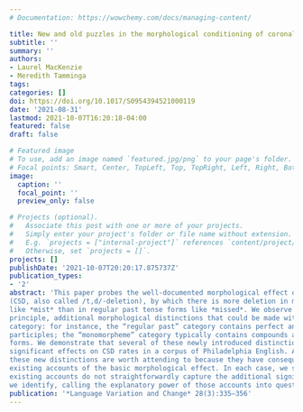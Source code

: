 ```yaml
---
# Documentation: https://wowchemy.com/docs/managing-content/

title: New and old puzzles in the morphological conditioning of coronal stop deletion
subtitle: ''
summary: ''
authors:
- Laurel MacKenzie
- Meredith Tamminga
tags:
categories: []
doi: https://doi.org/10.1017/S0954394521000119
date: '2021-08-31'
lastmod: 2021-10-07T16:20:18-04:00
featured: false
draft: false

# Featured image
# To use, add an image named `featured.jpg/png` to your page's folder.
# Focal points: Smart, Center, TopLeft, Top, TopRight, Left, Right, BottomLeft, Bottom, BottomRight.
image:
  caption: ''
  focal_point: ''
  preview_only: false

# Projects (optional).
#   Associate this post with one or more of your projects.
#   Simply enter your project's folder or file name without extension.
#   E.g. `projects = ["internal-project"]` references `content/project/deep-learning/index.md`.
#   Otherwise, set `projects = []`.
projects: []
publishDate: '2021-10-07T20:20:17.875737Z'
publication_types:
- '2'
abstract: 'This paper probes the well-documented morphological effect on coronal stop deletion
(CSD, also called /t,d/-deletion), by which there is more deletion in monomorphemes
like *mist* than in regular past tense forms like *missed*. We observe that there are, in
principle, additional morphological distinctions that could be made within each
category: for instance, the “regular past” category contains perfect and passive
participles; the “monomorpheme” category typically contains compounds and suffixed
forms. We demonstrate that several of these newly introduced distinctions actually have
significant effects on CSD rates in a corpus of Philadelphia English. And we argue that
these new distinctions are worth attending to because they have consequences for two
existing accounts of the basic morphological effect. In each case, we show that the
existing accounts do not straightforwardly capture the additional significant distinctions
we identify, calling the explanatory power of those accounts into question.'
publication: '*Language Variation and Change* 28(3):335–356'
---
```

